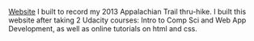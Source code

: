 [Website](http://www.atjindo.com) I built to record my 2013 Appalachian Trail thru-hike.  I built this website after taking 2 Udacity courses: Intro to Comp Sci and Web App Development, as well as online tutorials on html and css.

